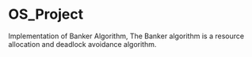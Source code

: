 # OS_Project
Implementation of Banker Algorithm, The Banker algorithm is a resource allocation and deadlock avoidance algorithm.
